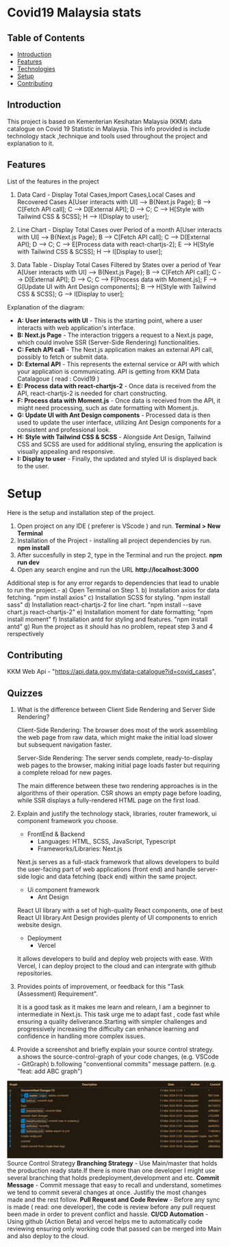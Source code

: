 # Covid19 Malaysia stats

## Table of Contents
- [Introduction](#introduction)
- [Features](#features)
- [Technologies](#technologies)
- [Setup](#setup)
- [Contributing](#contributing)

## Introduction
This project is based on Kementerian Kesihatan Malaysia (KKM) data catalogue on Covid 19 Statistic in Malaysia. This info provided is include technology stack ,technique and tools used throughout the project and explanation to it.

## Features
List of the features in the project
1) Data Card - Display Total Cases,Import Cases,Local Cases and Recovered Cases
    A[User interacts with UI] --> B{Next.js Page};
    B --> C[Fetch API call];
    C --> D[External API];
    D --> C;
    C --> H[Style with Tailwind CSS & SCSS];
    H --> I[Display to user];

2) Line Chart - Display Total Cases over Period of a month
    A[User interacts with UI] --> B{Next.js Page};
    B --> C[Fetch API call];
    C --> D[External API];
    D --> C;
    C --> E[Process data with react-chartjs-2];
    E --> H[Style with Tailwind CSS & SCSS];
    H --> I[Display to user];

3) Data Table -  Display Total Cases Filtered by States over a period of Year
    A[User interacts with UI] --> B{Next.js Page};
    B --> C[Fetch API call];
    C --> D[External API];
    D --> C;
    C --> F[Process data with Moment.js];
    F --> G[Update UI with Ant Design components];
    B --> H[Style with Tailwind CSS & SCSS];
    G --> I[Display to user];

Explanation of the diagram:

- **A: User interacts with UI** - This is the starting point, where a user interacts with web application's interface.
- **B: Next.js Page** - The interaction triggers a request to a Next.js page, which could involve SSR (Server-Side Rendering) functionalities.
- **C: Fetch API call** - The Next.js application makes an external API call, possibly to fetch or submit data.
- **D: External API** - This represents the external service or API with which your application is communicating. API is getting from KKM Data Catalagoue ( read : Covid19 )
- **E: Process data with react-chartjs-2** - Once data is received from the API, react-chartjs-2 is needed for chart constructing.
- **F: Process data with Moment.js** - Once data is received from the API, it might need processing, such as date formatting with Moment.js.
- **G: Update UI with Ant Design components** - Processed data is then used to update the user interface, utilizing Ant Design components for a consistent and professional look.
- **H: Style with Tailwind CSS & SCSS** - Alongside Ant Design, Tailwind CSS and SCSS are used for additional styling, ensuring the application is visually appealing and responsive.
- **I: Display to user** - Finally, the updated and styled UI is displayed back to the user.

# Setup

Here is the setup and installation step of the project.
1) Open project on any IDE ( preferer is VScode ) and run.
    **Terminal > New Terminal**
2) Installation of the Project - installing all project dependencies by run.
    **npm install** 
3) After succesfully in step 2, type in the Terminal and run the project.
    **npm run dev**
4) Open any search engine and run the URL 
    **http://localhost:3000**

Additional step is for any error regards to dependencies that lead to unable to run the project.-
    a) Open Terminal on Step 1. 
    b) Installation axios for data fetching.
        "npm install axios"
    c) Installation SCSS for styling.
        "npm install sass"
    d) Installation react-chartjs-2 for line chart.
        "npm install --save chart.js react-chartjs-2"
    e) Installation moment for date formatting;
        "npm install moment"
    f) Installation antd for styling and features.
        "npm install antd"
    g) Run the project as it should has no problem, repeat step 3 and 4 rerspectively

## Contributing
 KKM Web Api - "https://api.data.gov.my/data-catalogue?id=covid_cases",
 

 ## Quizzes
 1. What is the difference between Client Side Rendering and Server Side Rendering? 
    
    Client-Side Rendering: The browser does most of the work assembling the web page from raw data, which might make the initial load slower but subsequent navigation faster.

    Server-Side Rendering: The server sends complete, ready-to-display web pages to the browser, making initial page loads faster but requiring a complete reload for new pages.

    The main difference between these two rendering approaches is in the algorithms of their operation. CSR shows an empty page before loading, while SSR displays a fully-rendered HTML page on the first load.

2.  Explain and justify the technology stack, libraries, router framework, ui component framework you choose.

    * FrontEnd & Backend
        -   Languages: HTML, SCSS, JavaScript, Typescript
        -   Frameworks/Libraries: Next.js

    Next.js serves as a full-stack framework that allows developers to build the user-facing part of web applications (front end) and handle server-side logic and data fetching (back end) within the same project. 

    * Ui component framework
        - Ant Design

    React UI library with a set of high-quality React components, one of best React UI library.Ant Design provides plenty of UI components to enrich website design.

     * Deployment 
        - Vercel

    It allows developers to build and deploy web projects with ease. With Vercel, I can deploy project to the cloud and can intergrate with github repositories.
    
3.  Provides points of improvement, or feedback for this "Task (Assessment) Requirement".

    It is a good task as it makes me learn and relearn, I am a beginner to intermediate in Next.js. This task urge me to adapt fast , code fast while ensuring a quality deliverance.Starting with simpler challenges and progressively increasing the difficulty can enhance learning and confidence in handling more complex issues.

5.  Provide a screenshot and briefly explain your source control strategy.
        a.shows the source-control-graph of your code changes, (e.g. VSCode - GitGraph)
        b.following "conventional commits" message pattern. (e.g. "feat: add ABC graph")

 ![Screenshot of gitGraph](/public/img/gitgraph.PNG)     
 Source Control Strategy 
  **Branching Strategy** - Use Main/master that holds the  production ready state.If there is more than one developer I might use several branching that holds predeployment,development and etc.
  **Commit Message** - Commit message that easy to recall and understand, sometimes we tend to commit several changes at once. Justifiy the most changes made and the rest follow.
  **Pull Request and Code Review** - Before any sync is made ( read: one developer), the code is review before any pull request been made in order to prevent conflict and hassle.
  **CI/CD Automation** - Using github (Action Beta) and vercel helps me to automatically code reviewing ensuring only working code that passed can be merged into Main and also deploy to the cloud.  

